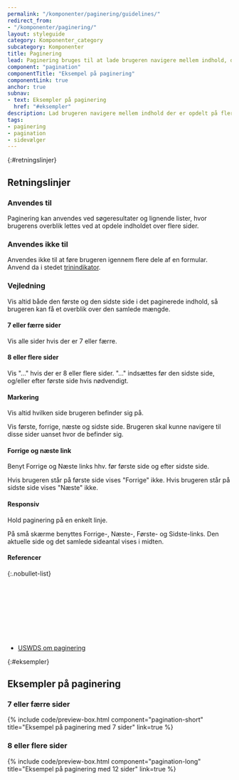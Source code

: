 ```yaml
---
permalink: "/komponenter/paginering/guidelines/"
redirect_from:
- "/komponenter/paginering/"
layout: styleguide
category: Komponenter_category
subcategory: Komponenter
title: Paginering
lead: Paginering bruges til at lade brugeren navigere mellem indhold, der er opdelt på flere sider. Brugeren navigerer ved at gå fra side til side, eller til første eller sidste side på listen.
component: "pagination"
componentTitle: "Eksempel på paginering"
componentLink: true
anchor: true
subnav:
- text: Eksempler på paginering
  href: "#eksempler"
description: Lad brugeren navigere mellem indhold der er opdelt på flere sider.
tags:
- paginering
- pagination
- sidevælger
---
```


{:#retningslinjer}
## Retningslinjer

### Anvendes til

Paginering kan anvendes ved søgeresultater og lignende lister, hvor brugerens overblik lettes
ved at opdele indholdet over flere sider.

### Anvendes ikke til

Anvendes ikke til at føre brugeren igennem flere dele af en formular. Anvend da i stedet <a href="/komponenter/trinindikator/">trinindikator</a>.

### Vejledning

Vis altid både den første og den sidste side i det paginerede indhold, så brugeren kan få et overblik over
den samlede mængde.

#### 7 eller færre sider

Vis alle sider hvis der er 7 eller færre.

#### 8 eller flere sider
Vis "..." hvis der er 8 eller flere sider. "..." indsættes før den sidste side, og/eller efter første side hvis
nødvendigt.

#### Markering
Vis altid hvilken side brugeren befinder sig på.

Vis første, forrige, næste og sidste side. Brugeren skal kunne navigere til disse sider uanset hvor de befinder sig.

#### Forrige og næste link

Benyt Forrige og Næste links hhv. før første side og efter sidste side.

Hvis brugeren står på første side vises "Forrige" ikke. Hvis brugeren står på sidste side vises "Næste" ikke.

#### Responsiv
Hold paginering på en enkelt linje.

På små skærme benyttes Forrige-, Næste-, Første- og Sidste-links. Den aktuelle side og det samlede sideantal vises i midten.

#### Referencer

{:.nobullet-list}
- <a href="https://designsystem.digital.gov/components/pagination/" class="icon-link">USWDS om paginering<svg class="icon-svg" focusable="false" aria-hidden="true"><use xlink:href="#open-in-new"></use></svg></a>

{:#eksempler}
## Eksempler på paginering

### 7 eller færre sider

{% include code/preview-box.html component="pagination-short" title="Eksempel på paginering med 7 sider" link=true %}

### 8 eller flere sider

{% include code/preview-box.html component="pagination-long" title="Eksempel på paginering med 12 sider" link=true %}